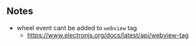 
## Notes
- wheel event cant be added to `webview` tag
	- https://www.electronjs.org/docs/latest/api/webview-tag

